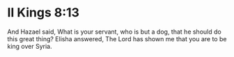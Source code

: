 # II Kings 8:13

And Hazael said, What is your servant, who is but a dog, that he should do this great thing? Elisha answered, The Lord has shown me that you are to be king over Syria.
